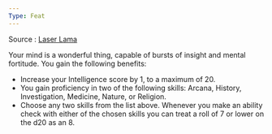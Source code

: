 ```yaml
---
Type: Feat
---
```

Source : [Laser Lama](https://drive.google.com/file/d/1ao60stDqRWfaB4nKIaQWhSNudxjWO6Eu/view)

Your mind is a wonderful thing, capable of bursts of insight and mental fortitude. You gain the following benefits:
- Increase your Intelligence score by 1, to a maximum of 20.
- You gain proficiency in two of the following skills: Arcana, History, Investigation, Medicine, Nature, or Religion.
- Choose any two skills from the list above. Whenever you make an ability check with either of the chosen skills you can treat a roll of 7 or lower on the d20 as an 8.
